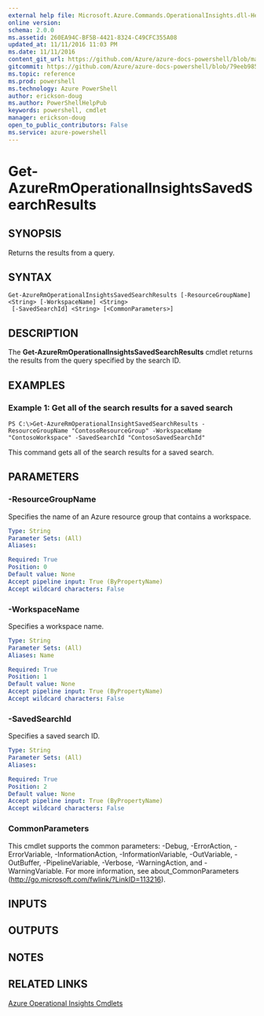 ```yaml
---
external help file: Microsoft.Azure.Commands.OperationalInsights.dll-Help.xml
online version: 
schema: 2.0.0
ms.assetid: 260EA94C-BF5B-4421-8324-C49CFC355A08
updated_at: 11/11/2016 11:03 PM
ms.date: 11/11/2016
content_git_url: https://github.com/Azure/azure-docs-powershell/blob/master/azureps-cmdlets-docs/ResourceManager/AzureRM.OperationalInsights/v2.2.0/Get-AzureRmOperationalInsightsSavedSearchResults.md
gitcommit: https://github.com/Azure/azure-docs-powershell/blob/79eeb985ea480979357fb4695832a0c3d29a48bf/azureps-cmdlets-docs/ResourceManager/AzureRM.OperationalInsights/v2.2.0/Get-AzureRmOperationalInsightsSavedSearchResults.md
ms.topic: reference
ms.prod: powershell
ms.technology: Azure PowerShell
author: erickson-doug
ms.author: PowerShellHelpPub
keywords: powershell, cmdlet
manager: erickson-doug
open_to_public_contributors: False
ms.service: azure-powershell
---
```


# Get-AzureRmOperationalInsightsSavedSearchResults

## SYNOPSIS
Returns the results from a query.

## SYNTAX

```
Get-AzureRmOperationalInsightsSavedSearchResults [-ResourceGroupName] <String> [-WorkspaceName] <String>
 [-SavedSearchId] <String> [<CommonParameters>]
```

## DESCRIPTION
The **Get-AzureRmOperationalInsightsSavedSearchResults** cmdlet returns the results from the query specified by the search ID.

## EXAMPLES

### Example 1: Get all of the search results for a saved search
```
PS C:\>Get-AzureRmOperationalInsightSavedSearchResults -ResourceGroupName "ContosoResourceGroup" -WorkspaceName "ContosoWorkspace" -SavedSearchId "ContosoSavedSearchId"
```

This command gets all of the search results for a saved search.

## PARAMETERS

### -ResourceGroupName
Specifies the name of an Azure resource group that contains a workspace.

```yaml
Type: String
Parameter Sets: (All)
Aliases: 

Required: True
Position: 0
Default value: None
Accept pipeline input: True (ByPropertyName)
Accept wildcard characters: False
```

### -WorkspaceName
Specifies a workspace name.

```yaml
Type: String
Parameter Sets: (All)
Aliases: Name

Required: True
Position: 1
Default value: None
Accept pipeline input: True (ByPropertyName)
Accept wildcard characters: False
```

### -SavedSearchId
Specifies a saved search ID.

```yaml
Type: String
Parameter Sets: (All)
Aliases: 

Required: True
Position: 2
Default value: None
Accept pipeline input: True (ByPropertyName)
Accept wildcard characters: False
```

### CommonParameters
This cmdlet supports the common parameters: -Debug, -ErrorAction, -ErrorVariable, -InformationAction, -InformationVariable, -OutVariable, -OutBuffer, -PipelineVariable, -Verbose, -WarningAction, and -WarningVariable. For more information, see about_CommonParameters (http://go.microsoft.com/fwlink/?LinkID=113216).

## INPUTS

## OUTPUTS

## NOTES

## RELATED LINKS

[Azure Operational Insights Cmdlets](xref:ResourceManager/AzureRM.OperationalInsights/v2.2.0/AzureRM.OperationalInsights.md)



